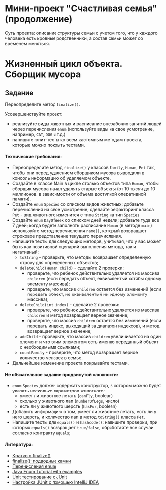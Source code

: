 # Мини-проект "Счастливая семья" (продолжение)

Суть проекта: описание структуры семьи с учетом того, что у каждого человека есть кровные родственники, а состав семьи может со временем меняться.

# Жизненный цикл объекта. Сборщик мусора
## Задание

Переопределите метод `finalize()`. 

Усовершенствуйте проект: 
 - реализуйте виды животных и расписание внерабочих занятий людей через перечисления `enum` (используйте виды на свое усмотрение, например, `CAT`, `DOG` и т.д.)
 - напишите юнит-тесты ко всем кастомным методам проекта, которые можно покрыть тестами.

#### Технические требования:
- Переопределите метод `finalize()` у классов `Family`, `Human`, `Pet` так, чтобы они перед удалением сборщиком мусора вывводили в консоль информацию об удаляемом объекте.
- Создайте в классе Main в цикле столько объектов типа `Human`, чтобы сборщик мусора начал удалять старые объекты (от 10 тысяч до 10 миллионов, в зависимости от объема доступной оперативной памяти).
- Создайте `enum` `Species` со списком видов животных; добавьте перечисления на свое усмотрение; сделайте рефакторинг класса `Pet` - вид животного изменится с типа `String` на тип `Species`
- Создайте `enum` `DayOfWeek` со списком дней недели; добавьте туда все 7 дней; когда будете заполнять расписание `Human` (в методе `main`) используйте метод перечисления `name()`, который возвращает строковое представление текущего перечисления.
- Напишите тесты для следующих методов, учитывая, что у вас может быть как позитивный сценарий выполнения метода, так и негативный:
  - `toString` - проверьте, что методы возвращает определенную строку для определенных объектов;
  - `deleteChild(Human child)` - сделайте 2 проверки: 
    - проверьте, что ребенок действительно удаляется из массива `children`  (если передать объект, еквивалентый хотябы одному элементу массива);
    - проверьте, что массив `children` остается без изменений (если передать объект, не еквивалентый ни одному элементу массива);
  - `deleteChild(int index)` - сделайте 2 проверки: 
    - проверьте, что ребенок действительно удаляется из массива `children` и метод возвращает верное значение;
    - проверьте, что массив `children` остается без изменений (если передать индекс, выходящий за диапазон индексов), и метод возвращает верное значение;
  - `addChild` - проверьте, что массив `children` увеличивается на один элемент и что этим элементом есть именно переданный объект с необходимыми ссылками;
  - `countFamily` - проверьте, что метод возвращает верное количество человек в семье.
- Дальнейшее изменение проекта покрывайте тестами.


#### Не обязательное задание продвинутой сложности:
- `enum` `Species` должен содержать конструктор, в котором можно будет указать несколько параметров животного:
  - умеет ли животное летать (`canFly`, boolean)
  - сколько у животного лап (`numberOfLegs`, число)
  - есть ли у животного шерсть (`hasFur`, boolean)
- Добавить информацию о том, умеет ли животное летать, есть ли у него шерсть, и количество лап в метод `toString()` класса `Pet`.
- Напишите тесты для `equals()` и `hashcode()`: напишите проверки, при которых `equals()` возвращает `true/false`, обработайте все случаи согласно контракту `equals`; 

#### Литература:
- [Кратко о finalize()](http://www.linkex.ru/java/finalize.php)
- [finalize(): подводные камни](http://javaway.info/dlya-chego-nuzhen-metod-finalize/)
- [Перечисления enum](https://metanit.com/java/tutorial/3.8.php)
- [Java Enum Tutorial with examples](https://beginnersbook.com/2014/09/java-enum-examples/)
- [Unit тестирование с JUnit](https://devcolibri.com/unit-тестирование-с-junit/)
- [Настройка JUnit с помощью IntelliJ IDEA](http://qaru.site/questions/156160/setting-up-junit-with-intellij-idea)